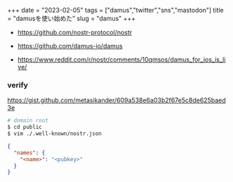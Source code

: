+++
date = "2023-02-05"
tags = ["damus","twitter","sns","mastodon"]
title = "damusを使い始めた"
slug = "damus"
+++

- https://github.com/nostr-protocol/nostr

- https://github.com/damus-io/damus

- https://www.reddit.com/r/nostr/comments/10qmsos/damus_for_ios_is_live/

### verify

https://gist.github.com/metasikander/609a538e6a03b2f67e5c8de625baed3e

```sh
# domain root
$ cd public
$ vim ./.well-known/nostr.json
```

```json:/.well-known/nostr.json
{
  "names": {
    "<name>": "<pubkey>"
  }
}
```
